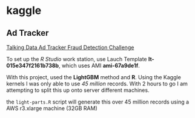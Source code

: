 # kaggle

## Ad Tracker
[Talking Data Ad Tracker Fraud Detection Challenge](https://www.kaggle.com/c/talkingdata-adtracking-fraud-detection)

To set up the *R Studio* work station, use Lauch Template **lt-015e347f2161b738b**, which uses AMI **ami-67a9de1f**.

 With this project, used the **LightGBM** method and **R**.  Using the Kaggle kernels I was only able to use *45 million* records. With 2 hours to go I am attempting to split this up onto server different machines.

the `light-parts.R` script will generate this over 45 million records using a AWS r3.xlarge machine (32GB RAM)
